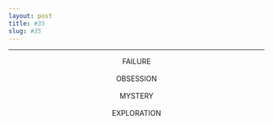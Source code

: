 ```yaml
---
layout: post
title: #35
slug: #35
---
```

---
<p class="description" style="text-align: center;">
FAILURE 
<br>
<br>
OBSESSION
<br>
<br>
MYSTERY
  <br>
<br>
EXPLORATION
<br>
<br>
